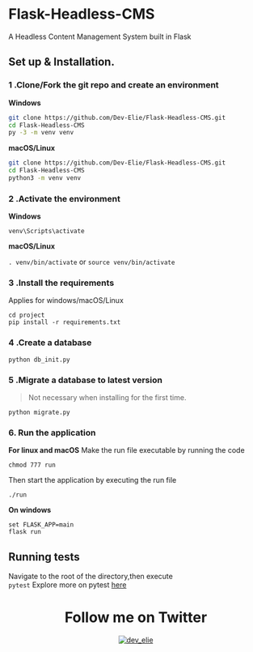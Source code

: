 # Flask-Headless-CMS
A Headless Content Management System built in Flask

## Set up & Installation.

### 1 .Clone/Fork the git repo and create an environment 
                    
**Windows**
          
```bash
git clone https://github.com/Dev-Elie/Flask-Headless-CMS.git
cd Flask-Headless-CMS
py -3 -m venv venv

```
          
**macOS/Linux**
          
```bash
git clone https://github.com/Dev-Elie/Flask-Headless-CMS.git
cd Flask-Headless-CMS
python3 -m venv venv

```

### 2 .Activate the environment
          
**Windows** 

```venv\Scripts\activate```
          
**macOS/Linux**

```. venv/bin/activate```
or
```source venv/bin/activate```

### 3 .Install the requirements

Applies for windows/macOS/Linux

```
cd project
pip install -r requirements.txt
```
### 4 .Create a database

```python db_init.py```

### 5 .Migrate a database to latest version
> Not necessary when installing for the first time.

```python migrate.py```

### 6. Run the application 

**For linux and macOS**
Make the run file executable by running the code

```chmod 777 run```

Then start the application by executing the run file

```./run```

**On windows**
```
set FLASK_APP=main
flask run
```
## Running tests

Navigate to the root of the directory,then execute
<br>
`pytest`
Explore more on pytest [here](https://docs.pytest.org/en/6.2.x/)
</br>
<div align="center"><h1>Follow me on Twitter</h1></div>
<p align="center"> <a href="https://twitter.com/dev_elie" target="blank"><img src="https://img.shields.io/twitter/follow/dev_elie?logo=twitter&style=for-the-badge" alt="dev_elie" /></a> </p>



